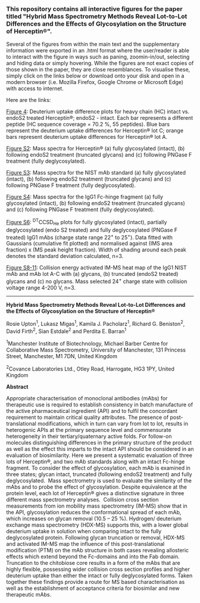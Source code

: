 <h3><strong>This repository contains all interactive figures for the paper titled "Hybrid Mass Spectrometry Methods Reveal Lot-to-Lot Differences and the Effects of Glycosylation on the Structure of Herceptin&reg;".</strong></h3>
<p>Several of the figures from within the main text and the supplementary information were exported in an .html format where the user/reader is able to interact with the figure in ways such as paning, zoomin-in/out, selecting and hiding data or simply hovering. While the figures are not exact copies of those shown in the paper, they are close resemblances. To visualise these, simply click on the links below or download onto your disk and open in a modern browser (i.e. Mozilla Firefox, Google Chrome or Microsoft Edge) with access to internet.</p>
<p>Here are the links:</p>
<p><a href="http://htmlpreview.github.io/?https://github.com/BarranLab/Upton_mAbs_2018/blob/master/Figure_4.html">Figure 4</a>: Deuterium uptake difference plots for heavy chain (HC) intact vs. endoS2 treated Herceptin&reg;; endoS2 - intact. Each bar represents a different peptide (HC sequence coverage = 70.2 %, 55 peptides). Blue bars represent the deuterium uptake differences for Herceptin&reg; lot C; orange bars represent deuterium uptake differences for Herceptin&reg; lot A.</p>
<p><a href="http://htmlpreview.github.io/?https://github.com/BarranLab/Upton_mABs_2018/blob/master/Figure_S2.html">Figure S2</a>: Mass spectra for Herceptin&reg; (a) fully glycosylated (intact), (b) following endoS2 treatment (truncated glycans) and (c) following PNGase F treatment (fully deglycosylated).</p>
<p><a href="http://htmlpreview.github.io/?https://github.com/BarranLab/Upton_mAbs_2018/blob/master/Figure_S3.html">Figure S3</a>: Mass spectra for the NIST mAb standard (a) fully glycosylated (intact), (b) following endoS2 treatment (truncated glycans) and (c) following PNGase F treatment (fully deglycosylated).</p>
<p><a href="http://htmlpreview.github.io/?https://github.com/BarranLab/Upton_mAbs_2018/blob/master/Figure_S4.html">Figure S4</a>: Mass spectra for the IgG1 Fc-hinge fragment (a) fully glycosylated (intact), (b) following endoS2 treatment (truncated glycans) and (c) following PNGase F treatment (fully deglycosylated).&nbsp;</p>
<p><a href="http://htmlpreview.github.io/?https://github.com/BarranLab/Upton_mAbs_2018/blob/master/Figure_S6.html">Figure S6</a>: <sup>DT</sup>CCSD<sub>He</sub> plots for fully glycosylated (intact), partially deglycosylated (endo S2 treated) and fully deglycosylated (PNGase F treated) IgG1 mAbs (charge state range 22<sup>+</sup> to 25<sup>+</sup>). Data fitted with Gaussians (cumulative fit plotted) and normalised against (IMS area fraction) x (MS peak height fraction). Width of shading around each peak denotes the standard deviation calculated, n=3.</p>
<p><a href="http://htmlpreview.github.io/?https://github.com/BarranLab/Upton_mAbs_2018/blob/master/Figure_S8-11.html">Figure S8-11</a>: Collision energy activated IM-MS heat map of the IgG1 NIST mAb and mAb lot A-C with (a) glycans, (b) truncated (endoS2 treated) glycans and (c) no glycans. Mass selected 24<sup>+</sup> charge state with collision voltage range 4-200 V, n=3.</p>
<hr />
<p><strong>Hybrid Mass Spectrometry Methods Reveal Lot-to-Lot Differences and the Effects of Glycosylation on the Structure of Herceptin&reg;</strong></p>
<p>Rosie Upton<sup>1</sup>, Lukasz Migas<sup>1</sup>, Kamila J. Pacholarz<sup>1</sup>, Richard G. Beniston<sup>2</sup>, David Firth<sup>2</sup>, Sian Estdale<sup>2</sup> and Perdita E. Barran<sup>1</sup></p>
<p><sup>1</sup>Manchester Institute of Biotechnology, Michael Barber Centre for Collaborative Mass Spectrometry, University of Manchester, 131 Princess Street, Manchester, M1 7DN, United Kingdom</p>
<p><sup>2</sup>Covance Laboratories Ltd., Otley Road, Harrogate, HG3 1PY, United Kingdom</p>
<p><strong>Abstract</strong></p>
<p>Appropriate characterisation of monoclonal antibodies (mAbs) for therapeutic use is required to establish consistency in batch manufacture of the active pharmaceutical ingredient (API) and to fulfil the concordant requirement to maintain critical quality attributes. The presence of post-translational modifications, which in turn can vary from lot to lot, results in heterogenic APIs at the primary sequence level and commensurate heterogeneity in their tertiary/quaternary active folds. For follow-on molecules distinguishing differences in the primary structure of the product as well as the effect this imparts to the intact API should be considered in an evaluation of biosimilarity. Here we present a systematic evaluation of three lots of Herceptin&reg;, and two mAb standards along with an intact Fc-hinge fragment. To consider the effect of glycosylation, each mAb is examined in three states; glycan intact, truncated (following endoS2 treatment) and fully deglycosylated. &nbsp;Mass spectrometry is used to evaluate the similarity of the mAbs and to probe the effect of glycosylation. Despite equivalence at the protein level, each lot of Herceptin&reg; gives a distinctive signature in three different mass spectrometry analyses.&nbsp; Collision cross section measurements from ion mobility mass spectrometry (IM-MS) show that in the API, glycosylation reduces the conformational spread of each mAb, which increases on glycan removal (10.5 &ndash; 25 %). Hydrogen/ deuterium exchange mass spectrometry (HDX-MS) supports this, with a lower global deuterium uptake in solution when comparing intact to the fully deglycosylated protein. Following glycan truncation or removal, HDX-MS and activated IM-MS map the influence of this post-translational modification (PTM) on the mAb structure in both cases revealing allosteric effects which extend beyond the Fc-domains and into the Fab domain. Truncation to the chitobiose core results in a form of the mAbs that are highly flexible, possessing wider collision cross section profiles and higher deuterium uptake than either the intact or fully deglycosylated forms. Taken together these findings provide a route for MS based characterisation as well as the establishment of acceptance criteria for biosimilar and new therapeutic mAbs.</p>
